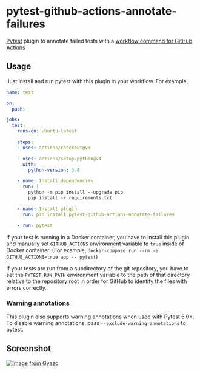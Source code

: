 # pytest-github-actions-annotate-failures
[Pytest](https://pypi.org/project/pytest/) plugin to annotate failed tests with a [workflow command for GitHub Actions](https://help.github.com/en/actions/reference/workflow-commands-for-github-actions)

## Usage
Just install and run pytest with this plugin in your workflow. For example,

```yaml
name: test

on:
  push:

jobs:
  test:
    runs-on: ubuntu-latest

    steps:
    - uses: actions/checkout@v3

    - uses: actions/setup-python@v4
      with:
        python-version: 3.8

    - name: Install dependencies
      run: |
        python -m pip install --upgrade pip
        pip install -r requirements.txt

    - name: Install plugin
      run: pip install pytest-github-actions-annotate-failures

    - run: pytest
```

If your test is running in a Docker container, you have to install this plugin and manually set `GITHUB_ACTIONS` environment variable to `true` inside of Docker container. (For example, `docker-compose run --rm -e GITHUB_ACTIONS=true app -- pytest`)

If your tests are run from a subdirectory of the git repository, you have to set the `PYTEST_RUN_PATH` environment variable to the path of that directory relative to the repository root in order for GitHub to identify the files with errors correctly.

### Warning annotations

This plugin also supports warning annotations when used with Pytest 6.0+. To disable warning annotations, pass `--exclude-warning-annotations` to pytest.

## Screenshot
[![Image from Gyazo](https://i.gyazo.com/b578304465dd1b755ceb0e04692a57d9.png)](https://gyazo.com/b578304465dd1b755ceb0e04692a57d9)
